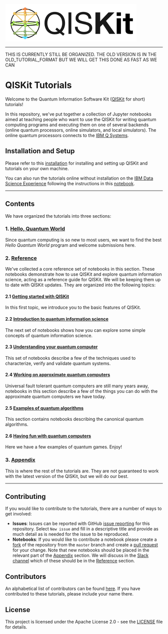 
<img src="images/QISKit.gif">

***

THIS IS CURRENTLY STILL BE ORGANIZED. THE OLD VERSION IS IN THE OLD_TUTORIAL_FORMAT BUT WE WILL GET THIS DONE AS FAST AS WE CAN

# QISKit Tutorials

Welcome to the Quantum Information Software Kit ([QISKit](https://www.qiskit.org/) for short) tutorials! 

In this repository, we've put together a collection of Jupyter notebooks aimed at teaching people who want to use the QISKit for writing quantum computing programs and executing them on one of several backends (online quantum processors, online simulators, and local simulators). The online quantum processors connects to the [IBM Q Systems](https://quantumexperience.ng.bluemix.net/qx/devices).

## Installation and Setup
Please refer to this [installation](INSTALL.md) for installing and setting up QISKit and tutorials on your own machine.

You can also run the tutorials online without installation on the [IBM Data Science Experience](https://datascience.ibm.com/) following the instructions in this [notebook](DSX.ipynb).

***

## Contents
We have organized the tutorials into three sections:

### 1. [Hello, Quantum World](hello_world/)
Since quantum computing is so new to most users, we want to find the best *Hello Quantum World* program and welcome submissions here. 

### 2. [Reference](reference/)<a id='reference'></a>
We've collected a core reference set of notebooks in this section. These notebooks demonstrate how to use QISKit and explore quantum information science, acting as a reference guide for QISKit. We will be keeping them up to date with QISKit updates. They are organized into the following topics:

#### 2.1 [Getting started with QISKit](reference/tools)
In this first topic, we introduce you to the basic features of QISKit.
        
#### 2.2 [Introduction to quantum information science](reference/qis)
The next set of notebooks shows how you can explore some simple concepts of quantum information science. 
    
####  2.3 [Understanding your quantum computer](reference/qcvv)
This set of notebooks describe a few of the techniques used to characterize, verify and validate quantum systems. 

####  2.4 [Working on approximate quantum computers](reference/approximate)
Universal fault tolerant quantum computers are still many years away, notebooks in this section describe a few of the things you can do with the approximate quantum computers we have today.

#### 2.5 [Examples of quantum algorithms](reference/algorithms)
This section contains notebooks describing the canonical quantum algorithms. 

####  2.6 [Having fun with quantum computers](reference/games)
Here we have a few examples of quantum games. Enjoy!

### 3. [Appendix](appendix)<a id='appendix'></a>
This is where the rest of the tutorials are. They are not guaranteed to work with the latest version of the QISKit, but we will do our best. 
***  

## Contributing
If you would like to contribute to the tutorials, there are a number of ways to get involved:

* **Issues**: Issues can be reported with GitHub [issue reporting](https://github.com/QISKit/qiskit-tutorial/issues) for this repository. Select `New issue` and fill in a descriptive title and provide as much detail as is needed for the issue to be reproduced.
* **Notebooks**: If you would like to contribute a notebook please create a [fork](https://help.github.com/articles/fork-a-repo/) of the repository from the `master` branch and create a [pull request](https://help.github.com/articles/about-pull-requests/) for your change. Note that new notebooks should be placed in the relevant part of the [Appendix](appendix) section. We will discuss in the [Slack channel](https://qiskit.slack.com/messages/C7SN3T90V) which of these should be in the [Reference](reference) section.

## Contributors
An alphabetical list of contributors can be found [here](CONTRIBUTORS.md). If you have contributed to these tutorials, please include your name there.

## License
This project is licensed under the Apache License 2.0 - see the [LICENSE](https://github.com/QISKit/qiskit-tutorial/blob/master/LICENSE) file for details.
